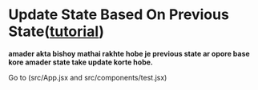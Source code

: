 # Update State Based On Previous State([tutorial](https://www.youtube.com/watch?v=ndqwdtjihyI&list=PLgH5QX0i9K3rGtitufynBKMy5gAFpa1y8&index=28))


**amader akta bishoy mathai rakhte hobe je previous state ar opore base kore amader state take update korte hobe.**


Go to (src/App.jsx and src/components/test.jsx)

